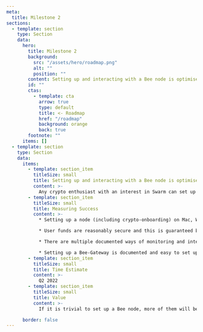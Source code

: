 ```yaml
---
meta:
  title: Milestone 2
sections:
  - template: section
    type: Section
    data:
      hero:
        title: Milestone 2
        background:
          src: "/assets/hero/roadmap.png"
          alt: ""
          position: ""
        content: Setting up and interacting with a Bee node is optimised for ease-of-use
        id: ""
        ctas:
          - template: cta
            arrow: true
            type: default
            title: <- Roadmap
            href: "/roadmap"
            background: orange
            back: true
        footnote: ""
      items: []
  - template: section
    type: Section
    data:
      items:
        - template: section_item
          titleSize: small
          title: Setting up and interacting with a Bee node is optimised for ease-of-use
          content: >-
            Any crypto enthusiast with an interest in Swarm can set up and run a Bee node easily.
        - template: section_item
          titleSize: small
          title: Measuring Success
          content: >-
            * Setting up a node (including crypto-onboarding) on Mac, Windows and Linux can be done in under 30' in >70% of the cases (both mainnet and testnet)

            * User funds are reasonably secure and this is guaranteed by an audit

            * There are multiple documented ways of monitoring and interacting with a Bee node

            * Setting up a Bee-Gateway is documented and easy to set up
        - template: section_item
          titleSize: small
          title: Time Estimate
          content: >-
            Q2 2022
        - template: section_item
          titleSize: small
          title: Value
          content: >-
            If it is trivial to set up a Bee node, more of them will be set up, which will result in a stronger network. More people will be able to publish and access content (Milestone #1). Through the gateway set-up, developers and communities can easily access the Swarm network.

      border: false
---
```

